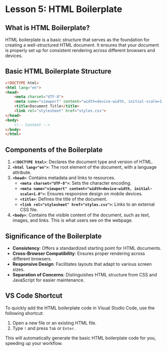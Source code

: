 # **Lesson 5: HTML Boilerplate**

## **What is HTML Boilerplate?**

HTML boilerplate is a basic structure that serves as the foundation for creating a well-structured HTML document. It ensures that your document is properly set up for consistent rendering across different browsers and devices.

## **Basic HTML Boilerplate Structure**
```html
<!DOCTYPE html>
<html lang="en">
<head>
    <meta charset="UTF-8">
    <meta name="viewport" content="width=device-width, initial-scale=1.0">
    <title>Document Title</title>
    <link rel="stylesheet" href="styles.css">
</head>
<body>
	<!-- Content -->
</body>
</html>
```

## **Components of the Boilerplate**

1.  **`<!DOCTYPE html>`**: Declares the document type and version of HTML.
2.  **`<html lang="en">`**: The root element of the document, with a language attribute.
3.  **`<head>`**: Contains metadata and links to resources.
    -   **`<meta charset="UTF-8">`**: Sets the character encoding.
    -   **`<meta name="viewport" content="width=device-width, initial-scale=1.0">`**: Ensures responsive design on mobile devices.
    -   **`<title>`**: Defines the title of the document.
    -   **`<link rel="stylesheet" href="styles.css">`**: Links to an external CSS file.
4.  **`<body>`**: Contains the visible content of the document, such as text, images, and links. This is what users see on the webpage.

## **Significance of the Boilerplate**

-   **Consistency**: Offers a standardized starting point for HTML documents.
-   **Cross-Browser Compatibility**: Ensures proper rendering across different browsers.
-   **Responsive Design**: Facilitates layouts that adapt to various screen sizes.
-   **Separation of Concerns**: Distinguishes HTML structure from CSS and JavaScript for easier maintenance.

## **VS Code Shortcut**

To quickly add the HTML boilerplate code in Visual Studio Code, use the following shortcut:

1.  Open a new file or an existing HTML file.
2.  Type `!` and press `Tab` or `Enter`.

This will automatically generate the basic HTML boilerplate code for you, speeding up your workflow.
<!--stackedit_data:
eyJoaXN0b3J5IjpbMjA2NDk4MzE5OF19
-->